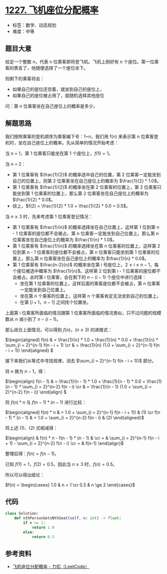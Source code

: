 # [1227. 飞机座位分配概率](https://leetcode-cn.com/problems/airplane-seat-assignment-probability/)

- 标签：数学、动态规划
- 难度：中等

## 题目大意

给定一个整数 n，代表 n 位乘客即将登飞机。飞机上刚好有 n 个座位。第一位乘客的票丢了，他随便选择了一个座位坐下。

则剩下的乘客将会：

- 如果自己的座位还空着，就坐到自己的座位上，
- 如果自己的座位被占用了，就随机选择其他座位

问：第 n 位乘客坐在自己座位上的概率是多少。

## 解题思路

我们按照乘客的登机顺序为乘客编下号：1~n，我们用 f(n) 来表示第 n 位乘客登机时，坐在自己座位上的概率。先从简单的情况开始考虑：

当 n = 1，第 1 位乘客只能坐在第 1 个座位上，$f(1) = 1$。

当 n = 2：

- 第 1 位乘客有 $\frac{1}{2}$ 的概率选中自己的位置，第 2 位乘客一定能坐到自己的位置上，则第 2 位乘客坐在自己座位上的概率为 $\frac{1}{2} * 1.0$。
- 第 1 位乘客有 $\frac{1}{2}$ 的概率坐在第 2 位乘客的位置上，第 2 位乘客只能坐到第 1 位乘客的位置上，那么第 2 位乘客坐在自己座位上的概率为 $\frac{1}{2} * 0.0$。
- 综上，$f(2) =  \frac{1}{2} * 1.0 + \frac{1}{2} * 0.0 = 0.5$。

当 $n \ge 3$ 时，先来考虑第 1 位乘客登记情况：

- 第 1 位乘客有 $\frac{1}{n}$ 的概率选择坐在自己位置上，这样第 1 位到第 n - 1 位乘客的座位都不会被占，第 n 位乘客一定能坐到自己位置上。那么第 n 位乘客坐在自己座位上的概率为 $\frac{1}{n} * 1.0$。
- 第 1 位乘客有 $\frac{1}{n}$ 的概率选择坐在第 n 位乘客的位置上，这样第 2 位到第 n - 1 位乘客的座位都不会被占，第 n 位乘客只能坐到第 1 位乘客的位置上，那么第 n 位乘客坐在自己座位上的概率为 $\frac{1}{n} * 0.0$。
- 第 1 位乘客有 $\frac{n-2}{n}$ 的概率坐在第 i 号座位上，$2 \le i \le n - 1$，每个座位被选中概率为 $\frac{1}{n}$。这样第 2 位到第 i - 1 位乘客的座位都不会被占。此时第 i 位乘客，会在剩下的 $n - (i - 1)$ 个座位中进行选择：
  - 坐在第 1 位乘客的位置上，这样后面的乘客座位都不会被占，第 n 位乘客一定能坐到自己位置上。
  - 坐在第 n 个乘客的位置上，这样第 n 个乘客肯定无法坐到自己的位置上。
  - 在第 $[i + 1，n - 1]$ 之间找个位置坐。

上面第 i 位乘客所面临的情况跟第 1 位乘客所面临的情况类似，只不过问题的规模数从 n 减小到了  $n - (i - 1)$。

那么综合上面情况，可以得到 $f(n)，(n \ge 3)$ 的递推式：

$\begin{aligned} f(n) & =  \frac{1}{n} * 1.0 + \frac{1}{n} * 0.0 + \frac{1}{n} * \sum_{i = 2}^{n-1} f(n - i + 1) \cr & = \frac{1}{n} (1.0 + \sum_{i = 2}^{n-1} f(n - i + 1)) \end{aligned} $

接下来我们从等式中寻找规律，消去 $\sum_{i = 2}^{n-1} f(n - i + 1))$ 部分。

将 $n$ 换为 $n - 1$，得：

$\begin{align} f(n - 1) & =  \frac{1}{n - 1} * 1.0 + \frac{1}{n - 1} * 0.0 + \frac{1}{n - 1} * \sum_{i = 2}^{n-2} f(n - i) \cr & = \frac{1}{n - 1} (1.0 + \sum_{i = 2}^{n-2} f(n - i)) \end{align} $

将 $f(n) * n$ 与 $f(n - 1) * (n - 1)$ 进行比较：

$\begin{aligned} f(n) * n & = 1.0 + \sum_{i = 2}^{n-1} f(n - i + 1)) & (1) \cr f(n - 1) * (n - 1) & = 1.0 + \sum_{i = 2}^{n-2} f(n - i) & (2) \end{aligned}$

将上述 (1)、(2) 式相减得：

$\begin{align} & f(n) * n - f(n - 1) * (n - 1) & \cr = & \sum_{i = 2}^{n-1} f(n - i + 1) - \sum_{i = 2}^{n-2}  f(n - i) \cr = & f(n-1) \end{align}$

整理后得：$f(n) = f(n - 1)$。

已知 $f(1) = 1$，$f(2) = 0.5$，因此当 $n \ge 3$ 时，$f(n) = 0.5$。

所以可以得出结论：

$f(n) = \begin{cases} 1.0 & n = 1 \cr 0.5 & n \ge 2  \end{cases}$

## 代码

```Python
class Solution:
    def nthPersonGetsNthSeat(self, n: int) -> float:
        if n == 1:
            return 1.0
        else:
            return 0.5
```

## 参考资料

- [飞机座位分配概率 - 力扣（LeetCode）](https://leetcode-cn.com/problems/airplane-seat-assignment-probability/solution/fei-ji-zuo-wei-fen-pei-gai-lu-by-leetcod-gyw4/)

